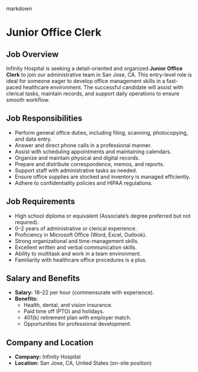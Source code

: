 markdown
# **Junior Office Clerk**  

## **Job Overview**  
Infinity Hospital is seeking a detail-oriented and organized **Junior Office Clerk** to join our administrative team in San Jose, CA. This entry-level role is ideal for someone eager to develop office management skills in a fast-paced healthcare environment. The successful candidate will assist with clerical tasks, maintain records, and support daily operations to ensure smooth workflow.  

## **Job Responsibilities**  
- Perform general office duties, including filing, scanning, photocopying, and data entry.  
- Answer and direct phone calls in a professional manner.  
- Assist with scheduling appointments and maintaining calendars.  
- Organize and maintain physical and digital records.  
- Prepare and distribute correspondence, memos, and reports.  
- Support staff with administrative tasks as needed.  
- Ensure office supplies are stocked and inventory is managed efficiently.  
- Adhere to confidentiality policies and HIPAA regulations.  

## **Job Requirements**  
- High school diploma or equivalent (Associate’s degree preferred but not required).  
- 0–2 years of administrative or clerical experience.  
- Proficiency in Microsoft Office (Word, Excel, Outlook).  
- Strong organizational and time-management skills.  
- Excellent written and verbal communication skills.  
- Ability to multitask and work in a team environment.  
- Familiarity with healthcare office procedures is a plus.  

## **Salary and Benefits**  
- **Salary:** $18–$22 per hour (commensurate with experience).  
- **Benefits:**  
  - Health, dental, and vision insurance.  
  - Paid time off (PTO) and holidays.  
  - 401(k) retirement plan with employer match.  
  - Opportunities for professional development.  

## **Company and Location**  
- **Company:** Infinity Hospital  
- **Location:** San Jose, CA, United States (on-site position)